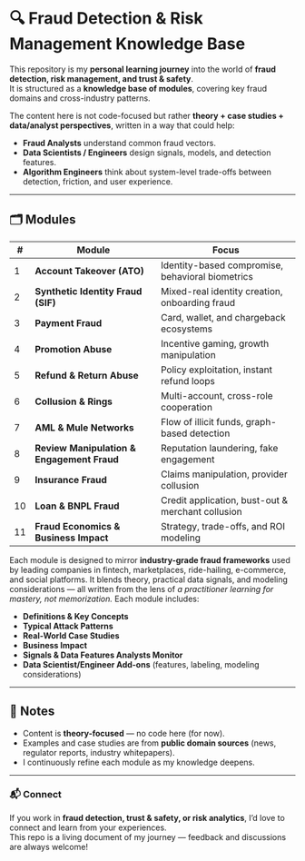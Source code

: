 # 🔍 Fraud Detection & Risk Management Knowledge Base

This repository is my **personal learning journey** into the world of **fraud detection, risk management, and trust & safety**.  
It is structured as a **knowledge base of modules**, covering key fraud domains and cross-industry patterns.

The content here is not code-focused but rather **theory + case studies + data/analyst perspectives**, written in a way that could help:

- **Fraud Analysts** understand common fraud vectors.
- **Data Scientists / Engineers** design signals, models, and detection features.
- **Algorithm Engineers** think about system-level trade-offs between detection, friction, and user experience.

---

## 🗂️ Modules

| #   | Module                                     | Focus                                             |
| --- | ------------------------------------------ | ------------------------------------------------- |
| 1   | **Account Takeover (ATO)**                 | Identity-based compromise, behavioral biometrics  |
| 2   | **Synthetic Identity Fraud (SIF)**         | Mixed-real identity creation, onboarding fraud    |
| 3   | **Payment Fraud**                          | Card, wallet, and chargeback ecosystems           |
| 4   | **Promotion Abuse**                        | Incentive gaming, growth manipulation             |
| 5   | **Refund & Return Abuse**                  | Policy exploitation, instant refund loops         |
| 6   | **Collusion & Rings**                      | Multi-account, cross-role cooperation             |
| 7   | **AML & Mule Networks**                    | Flow of illicit funds, graph-based detection      |
| 8   | **Review Manipulation & Engagement Fraud** | Reputation laundering, fake engagement            |
| 9   | **Insurance Fraud**                        | Claims manipulation, provider collusion           |
| 10  | **Loan & BNPL Fraud**                      | Credit application, bust-out & merchant collusion |
| 11  | **Fraud Economics & Business Impact**      | Strategy, trade-offs, and ROI modeling            |

Each module is designed to mirror **industry-grade fraud frameworks** used by leading companies in fintech, marketplaces, ride-hailing, e-commerce, and social platforms. It blends theory, practical data signals, and modeling considerations — all written from the lens of _a practitioner learning for mastery, not memorization._ Each module includes:

- **Definitions & Key Concepts**
- **Typical Attack Patterns**
- **Real-World Case Studies**
- **Business Impact**
- **Signals & Data Features Analysts Monitor**
- **Data Scientist/Engineer Add-ons** (features, labeling, modeling considerations)

---

## 📌 Notes

- Content is **theory-focused** — no code here (for now).
- Examples and case studies are from **public domain sources** (news, regulator reports, industry whitepapers).
- I continuously refine each module as my knowledge deepens.

---

### 📬 Connect

If you work in **fraud detection, trust & safety, or risk analytics**, I’d love to connect and learn from your experiences.  
This repo is a living document of my journey — feedback and discussions are always welcome!
